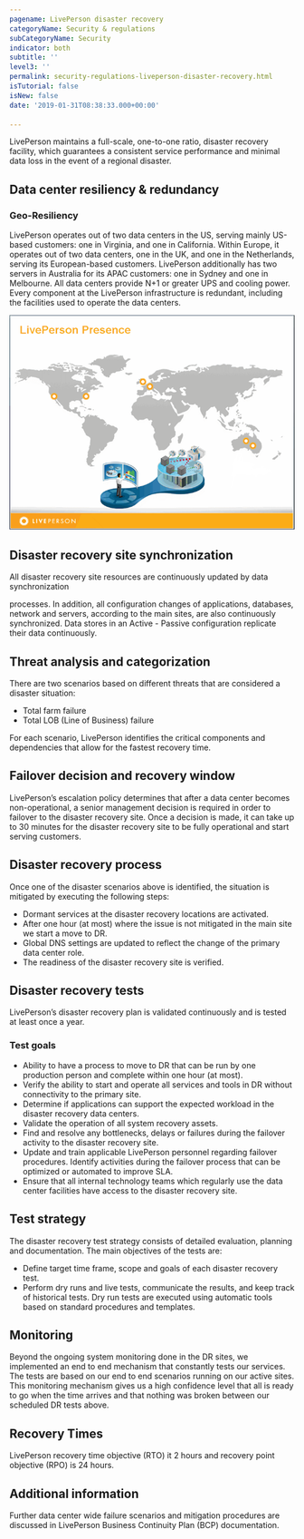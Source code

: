 ```yaml
---
pagename: LivePerson disaster recovery
categoryName: Security & regulations
subCategoryName: Security
indicator: both
subtitle: ''
level3: ''
permalink: security-regulations-liveperson-disaster-recovery.html
isTutorial: false
isNew: false
date: '2019-01-31T08:38:33.000+00:00'

---
```

LivePerson maintains a full-scale, one-to-one ratio, disaster recovery facility, which guarantees a consistent service performance and minimal data loss in the event of a regional disaster.

## Data center resiliency & redundancy

### Geo-Resiliency

LivePerson operates out of two data centers in the US, serving mainly US-based customers: one in Virginia, and one in California. Within Europe, it operates out of two data centers, one in the UK, and one in the Netherlands, serving its European-based customers. LivePerson additionally has two servers in Australia for its APAC customers: one in Sydney and one in Melbourne. All data centers provide N+1 or greater UPS and cooling power. Every component at the LivePerson infrastructure is redundant, including the facilities used to operate the data centers.

![](/img/LivePerson-disaster-recovery1.png)

## Disaster recovery site synchronization

All disaster recovery site resources are continuously updated by data synchronization

processes. In addition, all configuration changes of applications, databases, network and servers, according to the main sites, are also continuously synchronized. Data stores in an Active - Passive configuration replicate their data continuously.

## Threat analysis and categorization

There are two scenarios based on different threats that are considered a disaster situation:

* Total farm failure
* Total LOB (Line of Business) failure

For each scenario, LivePerson identifies the critical components and dependencies that allow for the fastest recovery time.

## Failover decision and recovery window

LivePerson’s escalation policy determines that after a data center becomes non-operational, a senior management decision is required in order to failover to the disaster recovery site. Once a decision is made, it can take up to 30 minutes for the disaster recovery site to be fully operational and start serving customers.

## Disaster recovery process

Once one of the disaster scenarios above is identified, the situation is mitigated by executing the following steps:

* Dormant services at the disaster recovery locations are activated.
* After one hour (at most) where the issue is not mitigated in the main site we start a move to DR.
* Global DNS settings are updated to reflect the change of the primary data center role.
* The readiness of the disaster recovery site is verified.

## Disaster recovery tests

LivePerson’s disaster recovery plan is validated continuously and is tested at least once a year.

### Test goals

* Ability to have a process to move to DR that can be run by one production person and complete within one hour (at most).
* Verify the ability to start and operate all services and tools in DR without connectivity to the primary site.
* Determine if applications can support the expected workload in the disaster recovery data centers.
* Validate the operation of all system recovery assets.
* Find and resolve any bottlenecks, delays or failures during the failover activity to the disaster recovery site.
* Update and train applicable LivePerson personnel regarding failover procedures. Identify activities during the failover process that can be optimized or automated to improve SLA.
* Ensure that all internal technology teams which regularly use the data center facilities have access to the disaster recovery site.

## Test strategy

The disaster recovery test strategy consists of detailed evaluation, planning and documentation. The main objectives of the tests are:

* Define target time frame, scope and goals of each disaster recovery test.
* Perform dry runs and live tests, communicate the results, and keep track of historical tests. Dry run tests are executed using automatic tools based on standard procedures and templates.

## Monitoring

Beyond the ongoing system monitoring done in the DR sites, we implemented an end to end mechanism that constantly tests our services. The tests are based on our end to end scenarios running on our active sites. This monitoring mechanism gives us a high confidence level that all is ready to go when the time arrives and that nothing was broken between our scheduled DR tests above.

## Recovery Times

LivePerson recovery time objective (RTO) it 2 hours and recovery point objective (RPO) is 24 hours.

## Additional information

Further data center wide failure scenarios and mitigation procedures are discussed in LivePerson Business Continuity Plan (BCP) documentation.